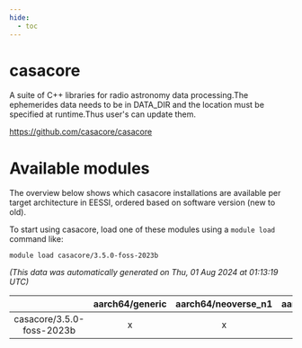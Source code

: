```yaml
---
hide:
  - toc
---
```


casacore
========


A suite of C++ libraries for radio astronomy data processing.The ephemerides data needs to be in DATA_DIR and the location must be specified at runtime.Thus user's can update them.

https://github.com/casacore/casacore
# Available modules


The overview below shows which casacore installations are available per target architecture in EESSI, ordered based on software version (new to old).

To start using casacore, load one of these modules using a `module load` command like:

```shell
module load casacore/3.5.0-foss-2023b
```

*(This data was automatically generated on Thu, 01 Aug 2024 at 01:13:19 UTC)*  

| |aarch64/generic|aarch64/neoverse_n1|aarch64/neoverse_v1|x86_64/generic|x86_64/amd/zen2|x86_64/amd/zen3|x86_64/intel/haswell|x86_64/intel/skylake_avx512|
| :---: | :---: | :---: | :---: | :---: | :---: | :---: | :---: | :---: |
|casacore/3.5.0-foss-2023b|x|x|x|x|x|x|x|x|
